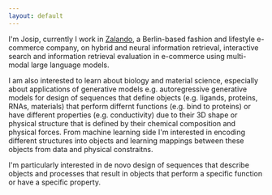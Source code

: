 ```yaml
---
layout: default
---
```


I'm Josip, currently I work in [Zalando](http://zalando.com), a Berlin-based fashion and lifestyle e-commerce company, on hybrid and neural information retrieval, interactive search and information retrieval evaluation in e-commerce using multi-modal large language models. 

I am also interested to learn about biology and material science, especially about applications of generative models e.g. autoregressive generative models for design of sequences that define objects (e.g. ligands, proteins, RNAs, materials) that perform differnt functions (e.g. bind to proteins) or have different properties (e.g. conductivity) due to their 3D shape or physical structure that is defined by their chemical composition and physical forces. From machine learning side I'm interested in encoding different structures into objects and learning mappings between these objects from data and physical constraitns.

I'm particularly interested in de novo design of sequences that describe objects and processes that result in objects that perform a specific function or have a specific property.